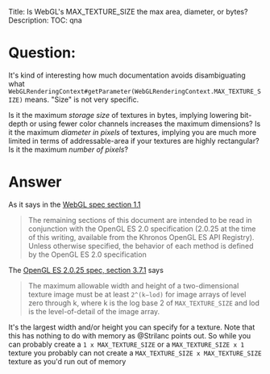 Title: Is WebGL's MAX_TEXTURE_SIZE the max area, diameter, or bytes?
Description:
TOC: qna

# Question:

It's kind of interesting how much documentation avoids disambiguating what `WebGLRenderingContext#getParameter(WebGLRenderingContext.MAX_TEXTURE_SIZE)` means. "Size" is not very specific.

Is it the maximum *storage size* of textures in bytes, implying lowering bit-depth or using fewer color channels increases the maximum dimensions? Is it the maximum *diameter in pixels* of textures, implying you are much more limited in terms of addressable-area if your textures are highly rectangular? Is it the maximum *number of pixels*?

# Answer

As it says in the [WebGL spec section 1.1](https://www.khronos.org/registry/webgl/specs/latest/1.0/)

> The remaining sections of this document are intended to be read in conjunction with the OpenGL ES 2.0 specification (2.0.25 at the time of this writing, available from the Khronos OpenGL ES API Registry). Unless otherwise specified, the behavior of each method is defined by the OpenGL ES 2.0 specification

 The [OpenGL ES 2.0.25 spec, section 3.7.1](https://www.khronos.org/registry/gles/specs/2.0/es_full_spec_2.0.25.pdf) says 

> The maximum allowable width and height of a two-dimensional texture image must be at least `2^(k−lod)` for image arrays of level zero through k, where k is the log base 2 of `MAX_TEXTURE_SIZE` and lod is the level-of-detail of the image array. 

It's the largest width and/or height you can specify for a texture. Note that this has nothing to do with memory as @Strilanc points out. So while you can probably create a `1 x MAX_TEXTURE_SIZE` or a `MAX_TEXTURE_SIZE x 1` texture you probably can not create a `MAX_TEXTURE_SIZE x MAX_TEXTURE_SIZE` texture as you'd run out of memory
